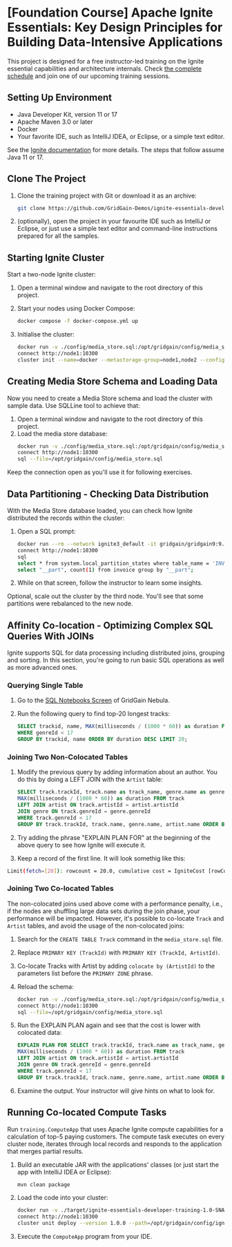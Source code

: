 # [Foundation Course] Apache Ignite Essentials: Key Design Principles for Building Data-Intensive Applications

This project is designed for a free instructor-led training on the Ignite essential capabilities and architecture internals.
Check [the complete schedule](https://www.gridgain.com/products/services/training/apache-ignite-workshop-Key-design-principles-for-building-data-intensive-applications) and join one of our upcoming training sessions.

## Setting Up Environment

* Java Developer Kit, version 11 or 17
* Apache Maven 3.0 or later
* Docker
* Your favorite IDE, such as IntelliJ IDEA, or Eclipse, or a simple text editor.

See the [Ignite documentation](https://ignite.apache.org/docs/latest/setup#running-ignite-with-java-11-or-later)
for more details. The steps that follow assume Java 11 or 17.

## Clone The Project

1. Clone the training project with Git or download it as an archive:
    ```bash
    git clone https://github.com/GridGain-Demos/ignite-essentials-developer-training.git
    ```

2. (optionally), open the project in your favourite IDE such as IntelliJ or Eclipse, or just use a simple text editor
and command-line instructions prepared for all the samples.    

## Starting Ignite Cluster

Start a two-node Ignite cluster:

1. Open a terminal window and navigate to the root directory of this project.

2. Start your nodes using Docker Compose:
    ```bash
   docker compose -f docker-compose.yml up
   ```

3. Initialise the cluster:
    ```bash
   docker run -v ./config/media_store.sql:/opt/gridgain/config/media_store.sql -v ./gridgain-license.conf:/opt/gridgain/gridgain-license.conf --rm --network ignite3_default -it gridgain/gridgain9:9.0.12 cli
   connect http://node1:10300
   cluster init --name=docker --metastorage-group=node1,node2 --config-files=/opt/gridgain/gridgain-license.conf
    ```
 
## Creating Media Store Schema and Loading Data

Now you need to create a Media Store schema and load the cluster with sample data. Use SQLLine tool to achieve that:

1. Open a terminal window and navigate to the root directory of this project.
2. Load the media store database:
    ```bash
   docker run -v ./config/media_store.sql:/opt/gridgain/config/media_store.sql --rm --network ignite3_default -it gridgain/gridgain9:9.0.9 cli
   connect http://node1:10300
   sql --file=/opt/gridgain/config/media_store.sql
    ```

Keep the connection open as you'll use it for following exercises.

## Data Partitioning - Checking Data Distribution

With the Media Store database loaded, you can check how Ignite distributed the records within the cluster:

1. Open a SQL prompt:
    ```bash
   docker run --rm --network ignite3_default -it gridgain/gridgain9:9.0.9 cli
   connect http://node1:10300
   sql
   select * from system.local_partition_states where table_name = 'INVOICE';
   select "__part", count(1) from invoice group by "__part";
    ```

2. While on that screen, follow the instructor to learn some insights.

Optional, scale out the cluster by the third node. You'll see that some partitions were rebalanced to the new node.

## Affinity Co-location - Optimizing Complex SQL Queries With JOINs

Ignite supports SQL for data processing including distributed joins, grouping and sorting. In this section, you're 
going to run basic SQL operations as well as more advanced ones.

### Querying Single Table

1. Go to the [SQL Notebooks Screen](https://www.gridgain.com/docs/control-center/latest/querying) of GridGain Nebula.
 
2. Run the following query to find top-20 longest tracks:

    ```sql
    SELECT trackid, name, MAX(milliseconds / (1000 * 60)) as duration FROM track
    WHERE genreId < 17
    GROUP BY trackid, name ORDER BY duration DESC LIMIT 20;
    ```

### Joining Two Non-Colocated Tables

1. Modify the previous query by adding information about an author. You do this by doing a LEFT
JOIN with the `Artist` table:

    ```sql
    SELECT track.trackId, track.name as track_name, genre.name as genre, artist.name as artist,
   MAX(milliseconds / (1000 * 60)) as duration FROM track
   LEFT JOIN artist ON track.artistId = artist.artistId
   JOIN genre ON track.genreId = genre.genreId
   WHERE track.genreId < 17
   GROUP BY track.trackId, track.name, genre.name, artist.name ORDER BY duration DESC LIMIT 20;
   ```

2. Try adding the phrase "EXPLAIN PLAN FOR" at the beginning of the above query to see how Ignite will execute it.
3. Keep a record of the first line. It will look somethig like this:
```bash
Limit(fetch=[20]): rowcount = 20.0, cumulative cost = IgniteCost [rowCount=15318.06, cpu=77499.96615043783, memory=33461.76, io=178134.0, network=101068.0], id = 35293  
```

### Joining Two Co-located Tables

The non-colocated joins used above come with a performance penalty, i.e., if the nodes are shuffling large data sets
during the join phase, your performance will be impacted. However, it's possible to co-locate `Track` and `Artist` tables, and
avoid the usage of the non-colocated joins:

1. Search for the `CREATE TABLE Track` command in the `media_store.sql` file.

2. Replace `PRIMARY KEY (TrackId)` with `PRIMARY KEY (TrackId, ArtistId)`.

3. Co-locate Tracks with Artist by adding `colocate by (ArtistId)` to the parameters list before the `PRIMARY ZONE` phrase.
4. Reload the schema:
    ```bash
   docker run -v ./config/media_store.sql:/opt/gridgain/config/media_store.sql --rm --network ignite3_default -it gridgain/gridgain9:9.0.9 cli
   connect http://node1:10300
   sql --file=/opt/gridgain/config/media_store.sql
    ```

5. Run the EXPLAIN PLAN again and see that the cost is lower with colocated data:
     ```sql
   EXPLAIN PLAN FOR SELECT track.trackId, track.name as track_name, genre.name as genre, artist.name as artist,
   MAX(milliseconds / (1000 * 60)) as duration FROM track
   LEFT JOIN artist ON track.artistId = artist.artistId
   JOIN genre ON track.genreId = genre.genreId
   WHERE track.genreId < 17
   GROUP BY track.trackId, track.name, genre.name, artist.name ORDER BY duration DESC LIMIT 20;
   ```
6. Examine the output. Your instructor will give hints on what to look for.

## Running Co-located Compute Tasks

Run `training.ComputeApp` that uses Apache Ignite compute capabilities for a calculation of top-5 paying customers.
The compute task executes on every cluster node, iterates through local records and responds to the application that 
merges partial results.

1. Build an executable JAR with the applications' classes (or just start the app with IntelliJ IDEA or Eclipse):
    ```bash
    mvn clean package 
    ```
2. Load the code into your cluster:
    ```bash
   docker run -v ./target/ignite-essentials-developer-training-1.0-SNAPSHOT.jar:/opt/gridgain/config/ignite-essentials-developer-training-1.0-SNAPSHOT.jar --rm --network ignite3_default -it gridgain/gridgain9:9.0.12 cli
   connect http://node1:10300
   cluster unit deploy --version 1.0.0 --path=/opt/gridgain/config/ignite-essentials-developer-training-1.0-SNAPSHOT.jar essentialsCompute
    ```
3. Execute the `ComputeApp` program from your IDE. 
